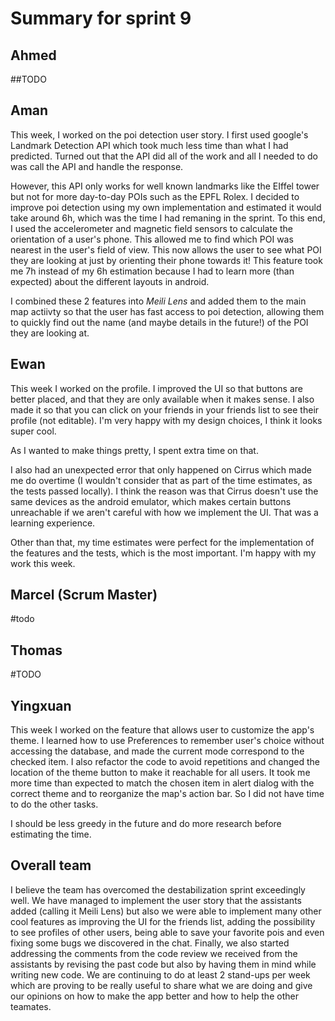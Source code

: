 # Summary for sprint 9

## Ahmed
##TODO

## Aman

This week, I worked on the poi detection user story. I first used google's Landmark Detection API which took much less time than what I had predicted. Turned out that the API did all of the work and all I needed to do was call the API and handle the response.

However, this API only works for well known landmarks like the EIffel tower but not for more day-to-day POIs such as the EPFL Rolex. I decided to improve poi detection using my own implementation and estimated it would take around 6h, which was the time I had remaning in the sprint. To this end, I used the accelerometer and magnetic field sensors to calculate the orientation of a user's phone. This allowed me to find which POI was nearest in the user's field of view. This now allows the user to see what POI they are looking at just by orienting their phone towards it! This feature took me 7h instead of my 6h estimation because I had to learn more (than expected) about the different layouts in android.

I combined these 2 features into _Meili Lens_ and added them to the main map actiivty so that the user has fast access to poi detection, allowing them to quickly find out the name (and maybe details in the future!) of the POI they are looking at.


## Ewan 
This week I worked on the profile. I improved the UI so that buttons are better placed, and that they are only available when it makes sense. I also made it so that you can click on your friends in your friends list to see their profile (not editable). I'm very happy with my design choices, I think it looks super cool.

As I wanted to make things pretty, I spent extra time on that.

I also had an unexpected error that only happened on Cirrus which made me do overtime (I wouldn't consider that as part of the time estimates, as the tests passed locally). I think the reason was that Cirrus doesn't use the same devices as the android emulator, which makes certain buttons unreachable if we aren't careful with how we implement the UI. That was a learning experience.

Other than that, my time estimates were perfect for the implementation of the features and the tests, which is the most important. I'm happy with my work this week.


## Marcel (Scrum Master)

#todo

## Thomas

#TODO

## Yingxuan

This week I worked on the feature that allows user to customize the app's theme. I learned how to use Preferences to remember user's choice without accessing the database, and made the current mode correspond to the checked item. I also refactor the code to avoid repetitions and changed the location of the theme button to make it reachable for all users. It took me more time than expected to match the chosen item in alert dialog with the correct theme and to reorganize the map's action bar. So I did not have time to do the other tasks.

I should be less greedy in the future and do more research before estimating the time.

## Overall team

I believe the team has overcomed the destabilization sprint exceedingly well. We have managed to implement the user story that the assistants added (calling it Meili Lens) but also we were able to implement many other cool features as improving the UI for the friends list, adding the possibility to see profiles of other users, being able to save your favorite pois and even fixing some bugs we discovered in the chat. Finally, we also started addressing the comments from the code review we received from the assistants by revising the past code but also by having them in mind while writing new code.
We are continuing to do at least 2 stand-ups per week which are proving to be really useful to share what we are doing and give our opinions on how to make the app better and how to help the other teamates. 

